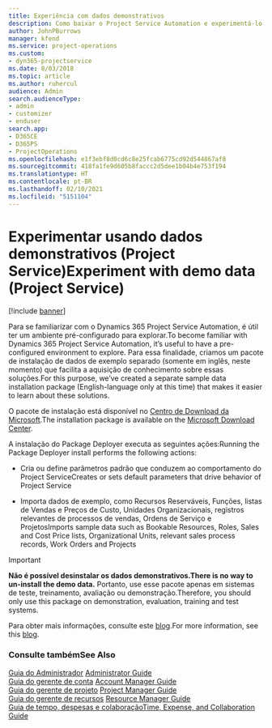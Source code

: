 ```yaml
---
title: Experiência com dados demonstrativos
description: Como baixar o Project Service Automation e experimentá-lo usando dados demonstrativos.
author: JohnPBurrows
manager: kfend
ms.service: project-operations
ms.custom:
- dyn365-projectservice
ms.date: 8/03/2018
ms.topic: article
ms.author: ruhercul
audience: Admin
search.audienceType:
- admin
- customizer
- enduser
search.app:
- D365CE
- D365PS
- ProjectOperations
ms.openlocfilehash: e1f3ebf8d0cd6c8e25fcab6775cd92d544867af8
ms.sourcegitcommit: 418fa1fe9d605b8faccc2d5dee1b04b4e753f194
ms.translationtype: HT
ms.contentlocale: pt-BR
ms.lasthandoff: 02/10/2021
ms.locfileid: "5151104"
---
```

# <a name="experiment-with-demo-data-project-service"></a><span data-ttu-id="d7a57-103">Experimentar usando dados demonstrativos (Project Service)</span><span class="sxs-lookup"><span data-stu-id="d7a57-103">Experiment with demo data (Project Service)</span></span>

[!include [banner](../includes/psa-now-project-operations.md)]

<span data-ttu-id="d7a57-104">Para se familiarizar com o Dynamics 365 Project Service Automation, é útil ter um ambiente pré-configurado para explorar.</span><span class="sxs-lookup"><span data-stu-id="d7a57-104">To become familiar with Dynamics 365 Project Service Automation, it’s useful to have a pre-configured environment to explore.</span></span> <span data-ttu-id="d7a57-105">Para essa finalidade, criamos um pacote de instalação de dados de exemplo separado (somente em inglês, neste momento) que facilita a aquisição de conhecimento sobre essas soluções.</span><span class="sxs-lookup"><span data-stu-id="d7a57-105">For this purpose, we’ve created a separate sample data installation package (English-language only at this time) that makes it easier to learn about these solutions.</span></span> 

<span data-ttu-id="d7a57-106">O pacote de instalação está disponível no [Centro de Download da Microsoft](https://go.microsoft.com/fwlink/?linkid=859966).</span><span class="sxs-lookup"><span data-stu-id="d7a57-106">The installation package is available on the [Microsoft Download Center](https://go.microsoft.com/fwlink/?linkid=859966).</span></span>  

<span data-ttu-id="d7a57-107">A instalação do Package Deployer executa as seguintes ações:</span><span class="sxs-lookup"><span data-stu-id="d7a57-107">Running the Package Deployer install performs the following actions:</span></span> 
  
-   <span data-ttu-id="d7a57-108">Cria ou define parâmetros padrão que conduzem ao comportamento do Project Service</span><span class="sxs-lookup"><span data-stu-id="d7a57-108">Creates or sets default parameters that drive behavior of Project Service</span></span>  
  
-   <span data-ttu-id="d7a57-109">Importa dados de exemplo, como Recursos Reserváveis, Funções, listas de Vendas e Preços de Custo, Unidades Organizacionais, registros relevantes de processos de vendas, Ordens de Serviço e Projetos</span><span class="sxs-lookup"><span data-stu-id="d7a57-109">Imports sample data such as Bookable Resources, Roles, Sales and Cost Price lists, Organizational Units, relevant sales process records, Work Orders and Projects</span></span>    
  
> [!IMPORTANT]
> <span data-ttu-id="d7a57-110">**Não é possível desinstalar os dados demonstrativos.**</span><span class="sxs-lookup"><span data-stu-id="d7a57-110">**There is no way to un-install the demo data.**</span></span> <span data-ttu-id="d7a57-111">Portanto, use esse pacote apenas em sistemas de teste, treinamento, avaliação ou demonstração.</span><span class="sxs-lookup"><span data-stu-id="d7a57-111">Therefore, you should only use this package on demonstration, evaluation, training and test systems.</span></span>

<span data-ttu-id="d7a57-112">Para obter mais informações, consulte este [blog](https://blogs.msdn.microsoft.com/crm/2017/10/24/microsoft-dynamics-365-for-field-service-and-project-service-automation-sample-data).</span><span class="sxs-lookup"><span data-stu-id="d7a57-112">For more information, see this [blog](https://blogs.msdn.microsoft.com/crm/2017/10/24/microsoft-dynamics-365-for-field-service-and-project-service-automation-sample-data).</span></span>





  
### <a name="see-also"></a><span data-ttu-id="d7a57-113">Consulte também</span><span class="sxs-lookup"><span data-stu-id="d7a57-113">See Also</span></span>  
 <span data-ttu-id="d7a57-114">[Guia do Administrador](../psa/admin-guide.md) </span><span class="sxs-lookup"><span data-stu-id="d7a57-114">[Administrator Guide](../psa/admin-guide.md) </span></span>  
 <span data-ttu-id="d7a57-115">[Guia do gerente de conta](../psa/account-manager-guide.md) </span><span class="sxs-lookup"><span data-stu-id="d7a57-115">[Account Manager Guide](../psa/account-manager-guide.md) </span></span>  
 <span data-ttu-id="d7a57-116">[Guia do gerente de projeto](../psa/project-manager-guide.md) </span><span class="sxs-lookup"><span data-stu-id="d7a57-116">[Project Manager Guide](../psa/project-manager-guide.md) </span></span>  
 <span data-ttu-id="d7a57-117">[Guia do gerente de recursos](../psa/resource-manager-guide.md) </span><span class="sxs-lookup"><span data-stu-id="d7a57-117">[Resource Manager Guide](../psa/resource-manager-guide.md) </span></span>  
 [<span data-ttu-id="d7a57-118">Guia de tempo, despesas e colaboração</span><span class="sxs-lookup"><span data-stu-id="d7a57-118">Time, Expense, and Collaboration Guide</span></span>](../psa/time-expense-collaboration-guide.md)

